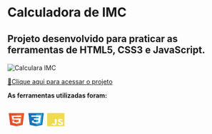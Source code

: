 ## <h1>Calculadora de IMC</h1>
<h2>Projeto desenvolvido para praticar as ferramentas de HTML5, CSS3 e JavaScript.</h2>

<img align="center" alt="Calculara IMC" src="https://i.postimg.cc/hvXKKC4G/projeto-calculadora-imc.png">

[🔗Clique aqui para acessar o projeto](https://davivieira10.github.io/calculadora-imc/)

<b>As ferramentas utilizadas foram:</b>
<div style="display: inline_block"><br>
  <img align="center" alt="Davi-HTML" height="30" width="40" src="https://raw.githubusercontent.com/devicons/devicon/master/icons/html5/html5-original.svg">
  <img align="center" alt="Davi-CSS" height="30" width="40" src="https://raw.githubusercontent.com/devicons/devicon/master/icons/css3/css3-original.svg">
  <img align="center" alt="Davi-Js" height="30" width="40" src="https://raw.githubusercontent.com/devicons/devicon/master/icons/javascript/javascript-plain.svg">
</div>
